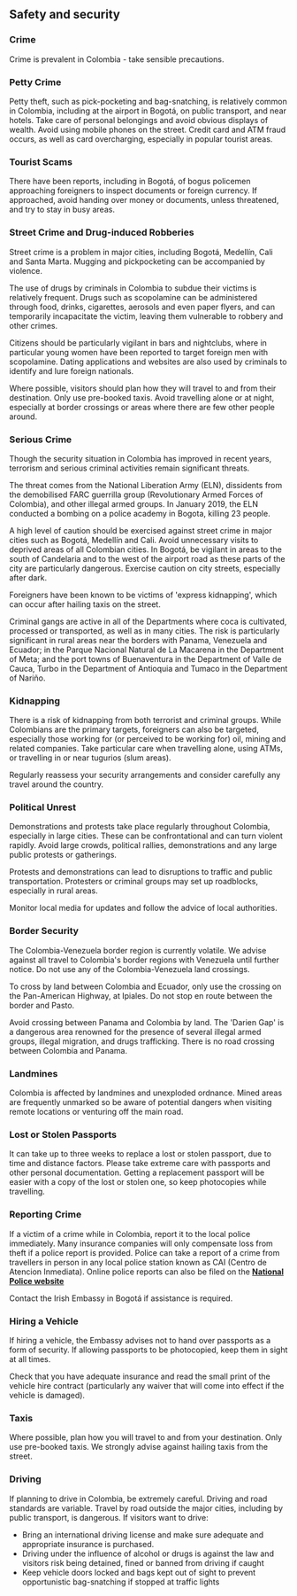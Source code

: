 ## Safety and security

### **Crime**

Crime is prevalent in Colombia - take sensible precautions.

### **Petty Crime**

Petty theft, such as pick-pocketing and bag-snatching, is relatively common in Colombia, including at the airport in Bogotá, on public transport, and near hotels. Take care of personal belongings and avoid obvious displays of wealth. Avoid using mobile phones on the street. Credit card and ATM fraud occurs, as well as card overcharging, especially in popular tourist areas.

### **Tourist Scams**

There have been reports, including in Bogotá, of bogus policemen approaching foreigners to inspect documents or foreign currency. If approached, avoid handing over money or documents, unless threatened, and try to stay in busy areas.

### **Street Crime and Drug-induced Robberies**

Street crime is a problem in major cities, including Bogotá, Medellín, Cali and Santa Marta. Mugging and pickpocketing can be accompanied by violence.

The use of drugs by criminals in Colombia to subdue their victims is relatively frequent. Drugs such as scopolamine can be administered through food, drinks, cigarettes, aerosols and even paper flyers, and can temporarily incapacitate the victim, leaving them vulnerable to robbery and other crimes.

Citizens should be particularly vigilant in bars and nightclubs, where in particular young women have been reported to target foreign men with scopolamine. Dating applications and websites are also used by criminals to identify and lure foreign nationals.

Where possible, visitors should plan how they will travel to and from their destination. Only use pre-booked taxis. Avoid travelling alone or at night, especially at border crossings or areas where there are few other people around.

### **Serious Crime**

Though the security situation in Colombia has improved in recent years, terrorism and serious criminal activities remain significant threats.

The threat comes from the National Liberation Army (ELN), dissidents from the demobilised FARC guerrilla group (Revolutionary Armed Forces of Colombia), and other illegal armed groups. In January 2019, the ELN conducted a bombing on a police academy in Bogota, killing 23 people.

A high level of caution should be exercised against street crime in major cities such as Bogotá, Medellín and Cali. Avoid unnecessary visits to deprived areas of all Colombian cities. In Bogotá, be vigilant in areas to the south of Candelaria and to the west of the airport road as these parts of the city are particularly dangerous. Exercise caution on city streets, especially after dark.

Foreigners have been known to be victims of 'express kidnapping', which can occur after hailing taxis on the street.

Criminal gangs are active in all of the Departments where coca is cultivated, processed or transported, as well as in many cities. The risk is particularly significant in rural areas near the borders with Panama, Venezuela and Ecuador; in the Parque Nacional Natural de La Macarena in the Department of Meta; and the port towns of Buenaventura in the Department of Valle de Cauca, Turbo in the Department of Antioquia and Tumaco in the Department of Nariño.

### **Kidnapping**

There is a risk of kidnapping from both terrorist and criminal groups. While Colombians are the primary targets, foreigners can also be targeted, especially those working for (or perceived to be working for) oil, mining and related companies. Take particular care when travelling alone, using ATMs, or travelling in or near tugurios (slum areas).

Regularly reassess your security arrangements and consider carefully any travel around the country.

### **Political Unrest**

Demonstrations and protests take place regularly throughout Colombia, especially in large cities. These can be confrontational and can turn violent rapidly. Avoid large crowds, political rallies, demonstrations and any large public protests or gatherings.

Protests and demonstrations can lead to disruptions to traffic and public transportation. Protesters or criminal groups may set up roadblocks, especially in rural areas.

Monitor local media for updates and follow the advice of local authorities.

### **Border Security**

The Colombia-Venezuela border region is currently volatile. We advise against all travel to Colombia's border regions with Venezuela until further notice. Do not use any of the Colombia-Venezuela land crossings.

To cross by land between Colombia and Ecuador, only use the crossing on the Pan-American Highway, at Ipiales. Do not stop en route between the border and Pasto.

Avoid crossing between Panama and Colombia by land. The 'Darien Gap' is a dangerous area renowned for the presence of several illegal armed groups, illegal migration, and drugs trafficking. There is no road crossing between Colombia and Panama.

### **Landmines**

Colombia is affected by landmines and unexploded ordnance. Mined areas are frequently unmarked so be aware of potential dangers when visiting remote locations or venturing off the main road.

### **Lost or Stolen Passports**

It can take up to three weeks to replace a lost or stolen passport, due to time and distance factors. Please take extreme care with passports and other personal documentation. Getting a replacement passport will be easier with a copy of the lost or stolen one, so keep photocopies while travelling.

### **Reporting Crime**

If a victim of a crime while in Colombia, report it to the local police immediately. Many insurance companies will only compensate loss from theft if a police report is provided. Police can take a report of a crime from travellers in person in any local police station known as CAI (Centro de Atencion Inmediata). Online police reports can also be filed on the [**National Police website**](https://adenunciar.policia.gov.co/Adenunciar/Login.aspx?ReturnUrl=%2fAdenunciar)

Contact the Irish Embassy in Bogotá if assistance is required.

### **Hiring a Vehicle**

If hiring a vehicle, the Embassy advises not to hand over passports as a form of security. If allowing passports to be photocopied, keep them in sight at all times.

Check that you have adequate insurance and read the small print of the vehicle hire contract (particularly any waiver that will come into effect if the vehicle is damaged).

### **Taxis**

Where possible, plan how you will travel to and from your destination. Only use pre-booked taxis. We strongly advise against hailing taxis from the street.

### **Driving**

If planning to drive in Colombia, be extremely careful. Driving and road standards are variable. Travel by road outside the major cities, including by public transport, is dangerous. If visitors want to drive:

* Bring an international driving license and make sure adequate and appropriate insurance is purchased.
* Driving under the influence of alcohol or drugs is against the law and visitors risk being detained, fined or banned from driving if caught
* Keep vehicle doors locked and bags kept out of sight to prevent opportunistic bag-snatching if stopped at traffic lights